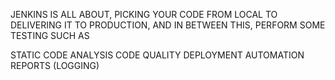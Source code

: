JENKINS IS ALL ABOUT, PICKING YOUR CODE FROM LOCAL TO DELIVERING IT TO PRODUCTION, AND IN BETWEEN THIS, PERFORM SOME TESTING SUCH AS 

STATIC CODE ANALYSIS
CODE QUALITY
DEPLOYMENT
AUTOMATION
REPORTS (LOGGING)
